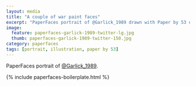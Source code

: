 ```yaml
---
layout: media
title: "A couple of war paint faces"
excerpt: "PaperFaces portrait of @Garlick_1989 drawn with Paper by 53 on an iPad."
image: 
  feature: paperfaces-garlick-1989-twitter-lg.jpg
  thumb: paperfaces-garlick-1989-twitter-150.jpg
category: paperfaces
tags: [portrait, illustration, paper by 53]
---
```


PaperFaces portrait of [@Garlick_1989](http://twitter.com/Garlick_1989).

{% include paperfaces-boilerplate.html %}